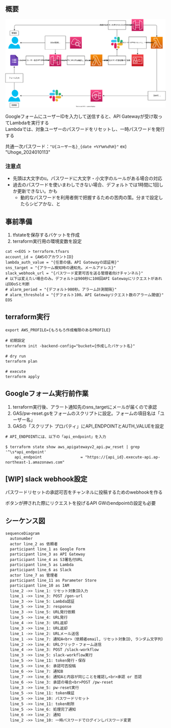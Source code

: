 ## 概要

![](./flow.drawio.svg)

GoogleフォームにユーザーIDを入力して送信すると、API Gatewayが受け取ってLambdaを実行する<br>
Lambdaでは、対象ユーザーのパスワードをリセットし、一時パスワードを発行する

共通一次パスワード：`"U{ユーザー名}_{date +%Y%m%d%H}"`
ex) "Uhoge_2024010113"

### 注意点
- 先頭は大文字の`U`。パスワードに大文字・小文字のルールがある場合の対応
- 過去のパスワードを使いまわしできない場合、デフォルトでは1時間に1回しか更新できない。かも
  - 動的なパスワードを利用者側で把握するための苦肉の策。分まで設定したらシビアかな、と

## 事前準備
1. tfstateを保存するバケットを作成
2. terraform実行用の環境変数を設定

```
cat <<EOS > terraform.tfvars
account_id = {AWSのアカウントID}
lambda_auth_value = "{任意の値。API Gatewayの認証用}"
sns_target = "{アラーム検知時の通知先。メールアドレス}"
slack_webhook_url = "{パスワード変更可否を送る管理者向けチャンネル}"
# 以下は変えたい場合のみ。デフォルトは900秒に100回API GatewayにリクエストがあればDDoSと判断
# alarm_period = "{デフォルト900秒。アラーム計測間隔}"
# alarm_threshold = "{デフォルト100。API Gatewayリクエスト数のアラーム閾値}"
EOS
```

## terraform実行

```
export AWS_PROFILE={もろもろ作成権限のあるPROFILE}

# 初期設定
terraform init -backend-config="bucket={作成したバケット名}"

# dry run
terraform plan

# execute
terraform apply
```


## Googleフォーム実行前作業
1. terraform実行後、アラート通知先のsns_targetにメールが届くので承認
2. GAS/pw-reset.gsをフォームのスクリプトに設定。フォームの項目名は「ユーザー名」
3. GASの「スクリプト プロパティ」にAPI_ENDPOINTとAUTH_VALUEを設定

```
# API_ENDPOINTには、以下の「api_endpoint」を入力

$ terraform state show aws_apigatewayv2_api.pw_reset | grep '^\s*api_endpoint'
    api_endpoint                 = "https://{api_id}.execute-api.ap-northeast-1.amazonaws.com"
```

## [WIP] slack webhook設定
パスワードリセットの承認可否をチャンネルに投稿するためのwebhookを作る

ボタンが押された際にリクエストを投げるAPI GWのendpointの設定も必要

## シーケンス図
```mermaid
sequenceDiagram
  autonumber
  actor line_2 as 依頼者
  participant line_1 as Google Form
  participant line_3 as API Gateway
  participant line_4 as S3署名付URL
  participant line_5 as Lambda
  participant line_6 as Slack
  actor line_7 as 管理者
  participant line_11 as Parameter Store
  participant line_10 as IAM
  line_2 ->> line_1: リセット対象ID入力
  line_1 ->> line_3: POST /gen-url
  line_3 ->> line_5: Lambda認証
  line_5 ->> line_3: response
  line_3 ->> line_5: URL発行依頼
  line_5 ->> line_4: URL発行
  line_4 ->> line_3: URL返却
  line_3 ->> line_1: URL返却
  line_1 ->> line_2: URLメール送信
  line_1 ->> line_7: 通知A<br>（依頼者email, リセット対象ID, ランダム文字列）
  line_2 ->> line_4: URLクリック・フォーム送信
  line_4 ->> line_3: POST /slack-workflow
  line_3 ->> line_5: slack-workflow実行
  line_5 ->> line_11: token発行・保存
  line_5 ->> line_6: 承認可否投稿
  line_6 ->> line_7: 通知B
  line_7 ->> line_6: 通知Aと内容が同じことを確認し<br>承認 or 否認
  line_6 ->> line_3: 承認の場合<br>POST /pw-reset
  line_3 ->> line_5: pw-reset実行
  line_5 ->> line_11: token検証
  line_5 ->> line_10: パスワードリセット
  line_5 ->> line_11: token削除
  line_5 ->> line_6: 処理完了通知
  line_6 ->> line_2: 通知
  line_2 ->> line_10: 一時パスワードでログインしパスワード変更
```

